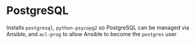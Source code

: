 PostgreSQL
==========

Installs `postgresql`, `python-psycopg2` so PostgreSQL can be managed via Ansible,
and `acl-prog` to allow Ansible to become the `postgres` user 
